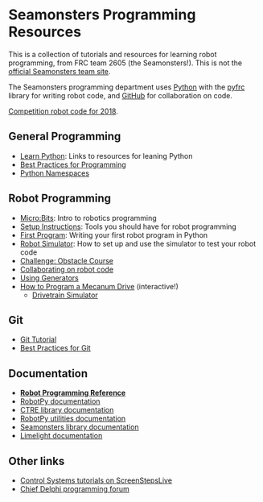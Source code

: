 # Seamonsters Programming Resources

This is a collection of tutorials and resources for learning robot programming, from FRC team 2605 (the Seamonsters!). This is not the [official Seamonsters team site](http://www.seamonsters2605.org/).

The Seamonsters programming department uses [Python](https://www.python.org/) with the [pyfrc](http://pyfrc.readthedocs.io/en/latest/) library for writing robot code, and [GitHub](https://github.com/Seamonsters-2605) for collaboration on code.

[Competition robot code for 2018](https://github.com/seamonsters-2605/CompetitionBot2018).

## General Programming

- [Learn Python](docs/learn-python): Links to resources for leaning Python
- [Best Practices for Programming](docs/programming-best-practices)
- [Python Namespaces](https://bytebaker.com/2008/07/30/python-namespaces/)

## Robot Programming

- [Micro:Bits](docs/microbit): Intro to robotics programming
- [Setup Instructions](docs/setup): Tools you should have for robot programming
- [First Program](docs/first-program): Writing your first robot program in Python
- [Robot Simulator](docs/robot-sim): How to set up and use the simulator to test your robot code
- [Challenge: Obstacle Course](docs/obstacle-course)
- [Collaborating on robot code](docs/teleop-collab)
- [Using Generators](docs/generators)
- [How to Program a Mecanum Drive](docs/mecanum) (interactive!)
    - [Drivetrain Simulator](sketches/mecanum)

## Git

- [Git Tutorial](docs/git)
- [Best Practices for Git](docs/git-best-practices)

## Documentation

- **[Robot Programming Reference](docs/reference)**
- [RobotPy documentation](http://robotpy.readthedocs.io/en/latest/)
- [CTRE library documentation](https://robotpy.readthedocs.io/projects/ctre/en/latest/api.html)
- [RobotPy utilities documentation](http://robotpy-wpilib-utilities.readthedocs.io/en/latest/)
- [Seamonsters library documentation](https://seamonsters-2605.github.io/SeamonstersTemplate/seamonsters/docs/_build/html/index.html)
- [Limelight documentation](http://docs.limelightvision.io/en/latest/)

## Other links

- [Control Systems tutorials on ScreenStepsLive](https://wpilib.screenstepslive.com/s/4485/m/13503#)
- [Chief Delphi programming forum](https://www.chiefdelphi.com/forums/forumdisplay.php?f=51)
